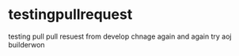 # testingpullrequest
testing pull pull resuest from develop chnage again and again try aoj
builderwon
